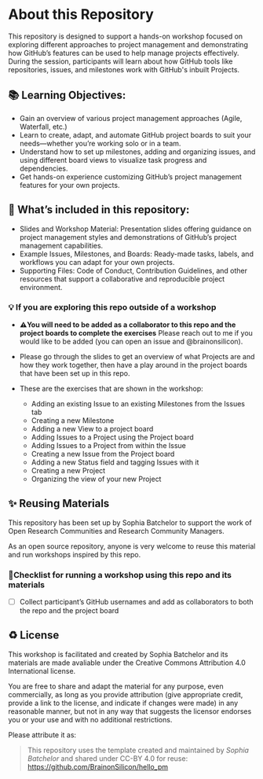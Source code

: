 # About this Repository

This repository is designed to support a hands-on workshop focused on exploring different approaches to project management and demonstrating how GitHub’s features can be used to help manage projects effectively. During the session, participants will learn about how GitHub tools like repositories, issues, and milestones work with GitHub's inbuilt Projects. 

## 📚 Learning Objectives: 
* Gain an overview of various project management approaches (Agile, Waterfall, etc.)
* Learn to create, adapt, and automate GitHub project boards to suit your needs—whether you’re working solo or in a team.
* Understand how to set up milestones, adding and organizing issues, and using different board views to visualize task progress and dependencies.
* Get hands-on experience customizing GitHub’s project management features for your own projects.

## 🧰 What’s included in this repository:
* Slides and Workshop Material: Presentation slides offering guidance on project management styles and demonstrations of GitHub’s project management capabilities.
* Example Issues, Milestones, and Boards: Ready-made tasks, labels, and workflows you can adapt for your own projects.
* Supporting Files: Code of Conduct, Contribution Guidelines, and other resources that support a collaborative and reproducible project environment.


### 💡 If you are exploring this repo outside of a workshop
* **⚠️You will need to be added as a collaborator to this repo and the project boards to complete the exercises** Please reach out to me if you would like to be added (you can open an issue and @brainonsilicon).
* Please go through the slides to get an overview of what Projects are and how they work together, then have a play around in the project boards that have been set up in this repo.

* These are the exercises that are shown in the workshop:
  * Adding an existing Issue to an existing Milestones from the Issues tab 
  * Creating a new Milestone
  * Adding a new View to a project board
  * Adding Issues to a Project using the Project board
  * Adding Issues to a Project from within the Issue
  * Creating a new Issue from the Project board
  * Adding a new Status field and tagging Issues with it
  * Creating a new Project
  * Organizing the view of your new Project


✨ Reusing Materials
---
This repository has been set up by Sophia Batchelor to support the work of Open Research Communities and Research Community Managers. 

As an open source repository, anyone is very welcome to reuse this material and run workshops inspired by this repo.


### 🎯Checklist for running a workshop using this repo and its materials
- [ ] Collect participant’s GitHub usernames and add as collaborators to both the repo and the project board



♻️ License
---

This workshop is facilitated and created by Sophia Batchelor and its materials are made avaliable under the Creative Commons Attribution 4.0 International license.

You are free to share and adapt the material for any purpose, even commercially, as long as you provide attribution (give appropriate credit, provide a link to the license, and indicate if changes were made) in any reasonable manner, but not in any way that suggests the licensor endorses you or your use and with no additional restrictions.

 Please attribute it as:
> This repository uses the template created and maintained by *Sophia Batchelor* and shared under CC-BY 4.0 for reuse: https://github.com/BrainonSilicon/hello_pm

